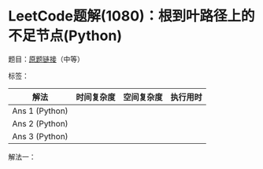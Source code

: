 # LeetCode题解(1080)：根到叶路径上的不足节点(Python)

题目：[原题链接](https://leetcode-cn.com/problems/insufficient-nodes-in-root-to-leaf-paths/)（中等）

标签：

| 解法           | 时间复杂度 | 空间复杂度 | 执行用时 |
| -------------- | ---------- | ---------- | -------- |
| Ans 1 (Python) |            |            |          |
| Ans 2 (Python) |            |            |          |
| Ans 3 (Python) |            |            |          |

解法一：

